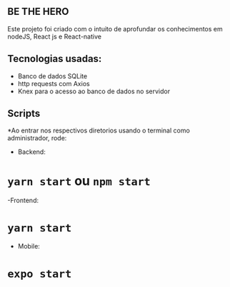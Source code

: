## BE THE HERO

Este projeto foi criado com o intuito de aprofundar os conhecimentos em nodeJS, React js e React-native
## Tecnologias usadas:
- Banco de dados SQLite 
- http requests com Axios
- Knex para o acesso ao banco de dados no servidor

## Scripts
*Ao entrar nos respectivos diretorios usando o terminal como administrador, rode:

- Backend:
# `yarn start` ou `npm start`

-Frontend: 
# `yarn start`

- Mobile:
# `expo start`
